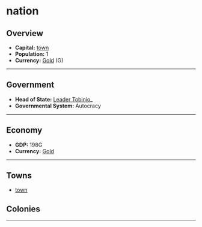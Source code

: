 # nation

## Overview

- **Capital:** [town](town)
- **Population:** 1
- **Currency:** [Gold](Gold) (G)

---

## Government

- **Head of State:** [Leader Tobinio_](Tobinio_)
- **Governmental System:** Autocracy

---

## Economy

- **GDP:** <!-- GDP -->198G<!-- GDP -->
- **Currency:** [Gold](Gold)

---

## Towns

- [town](town)

## Colonies



---